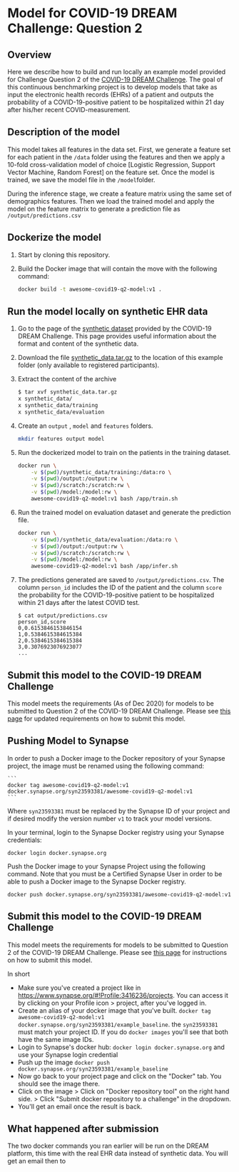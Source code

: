 # Model for COVID-19 DREAM Challenge: Question 2

## Overview

Here we describe how to build and run locally an example model provided for Challenge Question 2 of the [COVID-19 DREAM Challenge](https://www.synapse.org/#!Synapse:syn18404605). The goal of this continuous benchmarking project is to develop models that take as input the electronic health records (EHRs) of a patient and outputs the probability of a COVID-19-positive patient to be hospitalized within 21 day after his/her recent COVID-measurement.

## Description of the model

This model takes all features in the data set. First, we generate a feature set for each patient in the `/data` folder using the features and then we apply a 10-fold cross-validation model of choice [Logistic Regression, Support Vector Machine, Random Forest] on the feature set. Once the model is trained, we save the model file in the `/model`folder.

During the inference stage, we create a feature matrix using the same set of demographics features. Then we load the trained model and apply the model on the feature matrix to generate a prediction file as `/output/predictions.csv`



## Dockerize the model

1. Start by cloning this repository.

2. Build the Docker image that will contain the move with the following command:

    ```bash
    docker build -t awesome-covid19-q2-model:v1 .
    ```

## Run the model locally on synthetic EHR data

1. Go to the page of the [synthetic dataset](https://www.synapse.org/#!Synapse:syn21978034) provided by the COVID-19 DREAM Challenge. This page provides useful information about the format and content of the synthetic data.

2. Download the file [synthetic_data.tar.gz](https://www.synapse.org/#!Synapse:syn22043931) to the location of this example folder (only available to registered participants).

3. Extract the content of the archive

    ```bash
    $ tar xvf synthetic_data.tar.gz
    x synthetic_data/
    x synthetic_data/training
    x synthetic_data/evaluation
    ```

4. Create an `output` , `model` and `features` folders.

    ```bash
    mkdir features output model
    ```

5. Run the dockerized model to train on the patients in the training dataset.

    ```bash
    docker run \
        -v $(pwd)/synthetic_data/training:/data:ro \
        -v $(pwd)/output:/output:rw \
        -v $(pwd)/scratch:/scratch:rw \
        -v $(pwd)/model:/model:rw \
        awesome-covid19-q2-model:v1 bash /app/train.sh
    ```

6. Run the trained model on evaluation dataset and generate the prediction file.

    ```bash
    docker run \
        -v $(pwd)/synthetic_data/evaluation:/data:ro \
        -v $(pwd)/output:/output:rw \
        -v $(pwd)/scratch:/scratch:rw \
        -v $(pwd)/model:/model:rw \
        awesome-covid19-q2-model:v1 bash /app/infer.sh
    ```

7. The predictions generated are saved to `/output/predictions.csv`. The column `person_id` includes the ID of the patient and the column `score` the probability for the COVID-19-positive patient to be hospitalized within 21 days after the latest COVID test.

    ```text
    $ cat output/predictions.csv
    person_id,score
    0,0.6153846153846154
    1,0.5384615384615384
    2,0.5384615384615384
    3,0.3076923076923077
    ...
    ```

## Submit this model to the COVID-19 DREAM Challenge

This model meets the requirements (As of Dec 2020) for models to be submitted to Question 2 of the COVID-19 DREAM Challenge. Please see [this page](https://www.synapse.org/#!Synapse:syn21849255/wiki/602419) for updated requirements on how to submit this model.


## Pushing Model to Synapse

In order to push a Docker image to the Docker repository of your Synapse project, the image must be renamed using the following command:

    ```
    docker tag awesome-covid19-q2-model:v1 docker.synapse.org/syn23593381/awesome-covid19-q2-model:v1
    ```

Where ```syn23593381``` must be replaced by the Synapse ID of your project and if desired modify the version number ```v1``` to track your model versions.

In your terminal, login to the Synapse Docker registry using your Synapse credentials:

```docker login docker.synapse.org```

Push the Docker image to your Synapse Project using the following command. Note that you must be a Certified Synapse User in order to be able to push a Docker image to the Synapse Docker registry.

```docker push docker.synapse.org/syn23593381/awesome-covid19-q2-model:v1```


## Submit this model to the COVID-19 DREAM Challenge

This model meets the requirements for models to be submitted to Question 2 of the COVID-19 DREAM Challenge. Please see [this page](https://www.synapse.org/#!Synapse:syn21849255/wiki/602419) for instructions on how to submit this model.

In short 
- Make sure you've created a project like in https://www.synapse.org/#!Profile:3416236/projects. You can access it by clicking on your Profile icon > project, after you've logged in.
- Create an alias of your docker image that you've built. `docker tag awesome-covid19-q2-model:v1 docker.synapse.org/syn23593381/example_baseline`. the `syn23593381` must match your project ID. If you do `docker images` you'll see that both have the same image IDs.
- Login to Synapse's docker hub: `docker login docker.synapse.org` and use your Synapse login credential
- Push up the image `docker push docker.synapse.org/syn23593381/example_baseline`
- Now go back to your project page and click on the "Docker" tab. You should see the image there.
- Click on the image > Click on "Docker repository tool" on the right hand side. > Click "Submit docker repository to a challenge" in the dropdown.
- You'll get an email once the result is back. 
 

## What happened after submission

The two docker commands you ran earlier will be run on the DREAM platform, this time with the real EHR data instead of synthetic data. You will get an email then to 